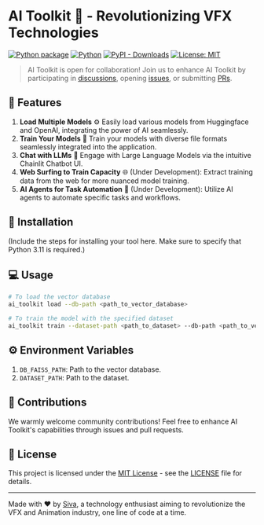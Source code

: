 # AI Toolkit 🌟 - Revolutionizing VFX Technologies

[![Python package](https://img.shields.io/pypi/v/ai_toolkit)](https://pypi.org/project/ai_toolkit/)
[![Python](https://img.shields.io/pypi/pyversions/ai_toolkit.svg?maxAge=2592000)](https://pypi.python.org/pypi/ai_toolkit/) 
[![PyPI - Downloads](https://img.shields.io/pypi/dm/ai_toolkit)](https://pypi.org/project/ai_toolkit/)
[![License: MIT](https://img.shields.io/github/license/siva-nagendra/ai_toolkit)](https://github.com/siva-nagendra/ai_toolkit/blob/main/LICENSE)

> AI Toolkit is open for collaboration! Join us to enhance AI Toolkit by participating in [discussions](https://github.com/siva-nagendra/ai_toolkit/discussions), opening [issues](https://github.com/siva-nagendra/ai_toolkit/issues/new/choose), or submitting [PRs](https://github.com/siva-nagendra/ai_toolkit/pulls).

## 🚀 Features

1. **Load Multiple Models** :gear: Easily load various models from Huggingface and OpenAI, integrating the power of AI seamlessly.
2. **Train Your Models** :brain: Train your models with diverse file formats seamlessly integrated into the application.
3. **Chat with LLMs** :speech_balloon: Engage with Large Language Models via the intuitive Chainlit Chatbot UI.
4. **Web Surfing to Train Capacity** :globe_with_meridians: (Under Development): Extract training data from the web for more nuanced model training.
5. **AI Agents for Task Automation** :robot: (Under Development): Utilize AI agents to automate specific tasks and workflows.

## 🔧 Installation

(Include the steps for installing your tool here. Make sure to specify that Python 3.11 is required.)

## 💻 Usage

```sh
# To load the vector database
ai_toolkit load --db-path <path_to_vector_database>

# To train the model with the specified dataset
ai_toolkit train --dataset-path <path_to_dataset> --db-path <path_to_vector_database>
```

## ⚙️ Environment Variables

1. `DB_FAISS_PATH`: Path to the vector database. 
2. `DATASET_PATH`: Path to the dataset.

## 🤝 Contributions

We warmly welcome community contributions! Feel free to enhance AI Toolkit's capabilities through issues and pull requests.

## 📜 License

This project is licensed under the [MIT License](https://github.com/siva-nagendra/ai_toolkit/LICENSE) - see the [LICENSE](https://github.com/siva-nagendra/ai_toolkit/LICENSE) file for details.


---

Made with ❤️ by [Siva](https://github.com/siva-nagendra), a technology enthusiast aiming to revolutionize the VFX and Animation industry, one line of code at a time.
